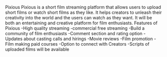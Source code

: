Pixious
Pixious is a short film streaming platform that allows users to upload short films or watch short films as they like. It helps creators to unleash their creativity into the world and the users can watch as they want. It will be both an entertaining and creative platform for film enthusiasts.
Features of Pixious
-High quality streaming 
-commercial free streaming 
-Build a community of film enthusiasts
-Comment section and rating option
-Updates about casting calls and hirings
-Movie reviews
-Film promotion
-Film making paid courses
-Option to connect with Creators
-Scripts of uploaded films will be available 

